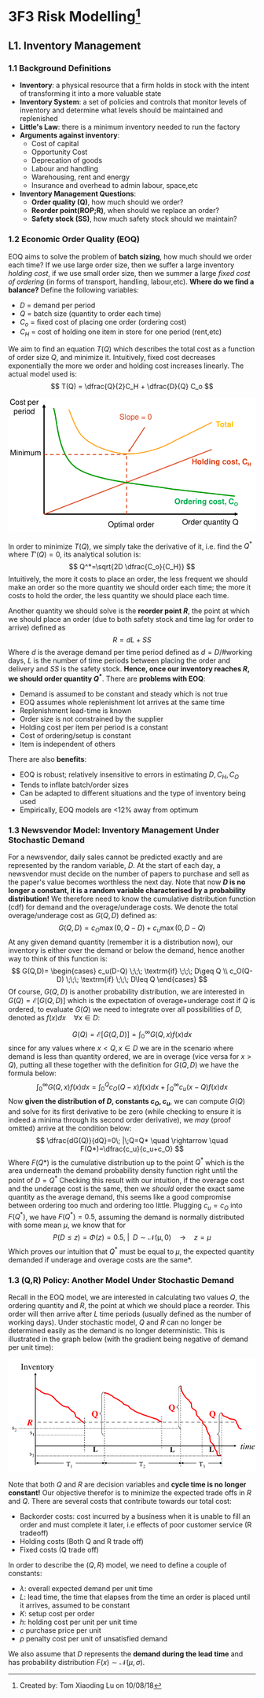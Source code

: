 # 3F3 Risk Modelling[^1]
[^1]:Created by: Tom Xiaoding  Lu on 10/08/18
## L1. Inventory Management
### 1.1 Background Definitions
* **Inventory**: a physical resource that a firm holds in stock with the intent of transforming it into a more valuable state
* **Inventory System**: a set of policies and controls that monitor levels of inventory and determine what levels should be maintained and replenished
* **Little's Law**: there is a minimum inventory needed to run the factory
* **Arguments against inventory**:
  * Cost of capital
  * Opportunity Cost
  * Deprecation of goods
  * Labour and handling
  * Warehousing, rent and energy
  * Insurance and overhead to admin labour, space,etc
* **Inventory Management Questions**:
  * **Order quality (Q)**, how much should we order?
  * **Reorder point(ROP;R)**, when should we replace an order?
  * **Safety stock (SS)**, how much safety stock should we maintain?

### 1.2 Economic Order Quality (EOQ)
EOQ aims to solve the problem of **batch sizing**, how much should we order each time? If we use large order size, then we suffer a large inventory *holding cost*, if we use small order size, then we summer a large *fixed cost of ordering* (in forms of transport, handling, labour,etc). **Where do we find a balance?**
Define the following variables:
* $D$ = demand per period
* $Q$ = batch size (quantity to order each time)
* $C_o$ = fixed cost of placing one order (ordering cost)
* $C_H$ = cost of holding one item in store for one period (rent,etc)

We aim to find an equation $T(Q)$ which describes the total cost as a function of order size $Q$, and minimize it. Intuitively, fixed cost decreases exponentially the more we order and holding cost increases linearly. The actual model used is:
$$
T(Q) = \dfrac{Q}{2}C_H + \dfrac{D}{Q} C_o
$$
<center>

![DeepinScreenshot_select-area_20181008171804](/assets/DeepinScreenshot_select-area_20181008171804.png)  
</center>

In order to minimize $T(Q)$, we simply take the derivative of it, i.e. find the $Q^*$ where $T'(Q)=0$, its analytical solution is:
$$
Q^*=\sqrt{2D \dfrac{C_o}{C_H}}
$$
Intuitively, the more it costs to place an order, the less frequent we should make an order so the more quantity we should order each time; the more it costs to hold the order, the less quantity we should place each time.

Another quantity we should solve is the **reorder point $R$**, the point at which we should place an order (due to both safety stock and time lag for order to arrive) defined as
$$
R=dL+SS
$$
Where $d$ is the average demand per time period defined as $d=D/\textrm{\# working days}$, $L$ is the number of time periods between placing the order and delivery and $SS$ is the safety stock. **Hence, once our inventory reaches $R$, we should order quantity $Q^*$**.
There are **problems with EOQ**:
* Demand is assumed to be constant and steady which is not true
* EOQ assumes whole replenishment lot arrives at the same time
* Replenishment lead-time is known
* Order size is not constrained by the supplier
* Holding cost per item per period is a constant
* Cost of ordering/setup is constant
* Item is independent of others

There are also **benefits**:
* EOQ is robust; relatively insensitive to errors in estimating $D, C_H, C_O$
* Tends to inflate batch/order sizes
* Can be adapted to different situations and the type of inventory being used
* Empirically, EOQ models are <12% away from optimum

### 1.3 Newsvendor Model: Inventory Management Under Stochastic Demand
For a newsvendor, daily sales cannot be predicted exactly and are represented by the random variable, $D$. At the start of each day, a newsvendor must decide on the number of papers to purchase and sell as the paper's value becomes worthless the next day.
Note that now **$D$ is no longer a constant, it is a random variable characterised by a probability distribution!** We therefore need to know the cumulative distribution function (cdf) for demand and the overage/underage costs. We denote the total overage/underage cost as $G(Q,D)$ defined as:
$$
G(Q,D) = c_O \max (0, Q-D) + c_u \max(0, D-Q)
$$
At any given demand quantity (remember it is a distribution now), our inventory is either over the demand or below the demand, hence another way to think of this function is:
$$
G(Q,D)=
\begin{cases}
c_u(D-Q) \;\;\; \textrm{if} \;\;\; D\geq Q   \\
c_O(Q-D) \;\;\; \textrm{if} \;\;\; D\leq Q
\end{cases}
$$
Of course, $G(Q,D)$ is another probability distribution, we are interested in $G(Q) = \mathcal{E}[G(Q,D)]$ which is the expectation of overage+underage cost if $Q$ is ordered, to evaluate $G(Q)$ we need to integrate over all possibilities of $D$, denoted as $f(x)dx \quad \forall x\in D$:

$$
G(Q)=\mathcal{E}[G(Q,D)]=\int_0^\infty G(Q,x)f(x)dx
$$
since for any values where $x<Q, x\in D$ we are in the scenario where demand is less than quantity ordered, we are in overage (vice versa for $x>Q$), putting all these together with the definition for $G(Q,D)$ we have the formula below:
$$
\int_0^\infty G(Q,x)f(x)dx = \int_0^Q c_O (Q-x)f(x)dx + \int_Q^∞ c_u(x-Q)f(x)dx
$$
Now **given the distribution of $D$, constants $c_O, c_u$**, we can compute $G(Q)$ and solve for its first derivative to be zero (while checking to ensure it is indeed a minima through its second order derivative), we *may* (proof omitted) arrive at the condition below:
$$
\dfrac{dG(Q)}{dQ}=0\; |\;Q=Q* \quad \rightarrow \quad F(Q*)=\dfrac{c_u}{c_u+c_O}
$$
Where $F(Q*)$ is the cumulative distribution up to the point $Q^*$ which is the area underneath the demand probability density function right until the point of $D=Q^*$
Checking this result with our intuition, if the overage cost and the underage cost is the same, then we *should* order the exact same quantity as the average demand, this seems like a good compromise between ordering too much and ordering too little. Plugging $c_u=c_O$ into $F(Q^*)$, we have $F(Q^*)=0.5$, assuming the demand is normally distributed with some mean $μ$, we know that for
$$
P(D\leq z) = \Phi (z)=0.5, \;|\;\; D \sim \mathcal{N(μ,0)} \quad \rightarrow \quad z=μ
$$
Which proves our intuition that $Q^*$ must be equal to $\mu$, the expected quantity demanded if underage and overage costs are the same*.

### 1.3 (Q,R) Policy: Another Model Under Stochastic Demand
Recall in the EOQ model, we are interested in calculating two values $Q$, the ordering quantity and $R$, the point at which we should place a reorder. This order will then arrive after $L$ time periods (usually defined as the number of working days). Under stochastic model, $Q$ and $R$ can no longer be determined easily as the demand is no longer deterministic. This is illustrated in the graph below (with the gradient being negative of demand per unit time):
<center>

![DeepinScreenshot_select-area_20181008212420](/assets/DeepinScreenshot_select-area_20181008212420.png)
</center>

Note that both $Q$ and $R$ are decision variables and **cycle time is no longer constant!** Our objective therefor is to minimize the expected trade offs in $R$ and $Q$. There are several costs that contribute towards our total cost:
* Backorder costs: cost incurred by a business when it is unable to fill an order and must complete it later, i.e effects of poor customer service (R tradeoff)
* Holding costs (Both Q and R trade off)
* Fixed costs (Q trade off)

In order to describe the $(Q,R)$ model, we need to define a couple of constants:
* $λ$: overall expected demand per unit time
* $L$: lead time, the time that elapses from the time an order is placed until it arrives, assumed to be constant
* $K$: setup cost per order
* $h$: holding cost per unit per unit time
* $c$ purchase price per unit
* $p$ penalty cost per unit of unsatisfied demand

We also assume that $D$ represents the **demand during the lead time** and has probability distribution $F(x)\sim \mathcal{N}(μ,σ)$.
